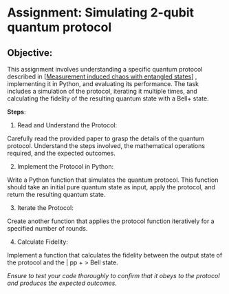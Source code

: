 
# Assignment: Simulating 2-qubit quantum protocol

## Objective:

This assignment involves understanding a specific quantum protocol described in [[Measurement induced chaos with entangled states](https://arxiv.org/abs/1104.3107)] , implementing it in Python, and evaluating its performance. The task includes a simulation of the protocol, iterating it multiple times, and calculating the fidelity of the resulting quantum state with a Bell+ state.

**Steps**:

  1. Read and Understand the Protocol:

Carefully read the provided paper to grasp the details of the quantum protocol. Understand the steps involved, the mathematical operations required, and the expected outcomes.

  2. Implement the Protocol in Python:

Write a Python function that simulates the quantum protocol. This function should take an initial pure quantum state as input, apply the protocol, and return the resulting quantum state.

  3. Iterate the Protocol:

Create another function that applies the protocol function iteratively for a specified number of rounds.

  4. Calculate Fidelity:

Implement a function that calculates the fidelity between the output state of the protocol and the | pp + > Bell state.

_Ensure to test your code thoroughly to confirm that it obeys to the protocol and produces the expected outcomes._

